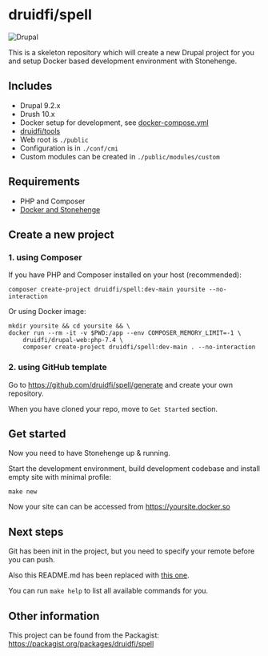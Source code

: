 # druidfi/spell

![Drupal](https://github.com/druidfi/spell/workflows/Drupal/badge.svg)

This is a skeleton repository which will create a new Drupal project for you and setup Docker based development
environment with Stonehenge.

## Includes

- Drupal 9.2.x
- Drush 10.x
- Docker setup for development, see [docker-compose.yml](docker-compose.yml)
- [druidfi/tools](https://github.com/druidfi/tools)
- Web root is `./public`
- Configuration is in `./conf/cmi`
- Custom modules can be created in `./public/modules/custom`

## Requirements

- PHP and Composer
- [Docker and Stonehenge](https://github.com/druidfi/guidelines/blob/master/docs/local_dev_env.md)

## Create a new project

### 1. using Composer

If you have PHP and Composer installed on your host (recommended):

```
composer create-project druidfi/spell:dev-main yoursite --no-interaction
```

Or using Docker image:

```
mkdir yoursite && cd yoursite && \
docker run --rm -it -v $PWD:/app --env COMPOSER_MEMORY_LIMIT=-1 \
    druidfi/drupal-web:php-7.4 \
    composer create-project druidfi/spell:dev-main . --no-interaction
```

### 2. using GitHub template

Go to https://github.com/druidfi/spell/generate and create your own repository.

When you have cloned your repo, move to `Get Started` section.

## Get started

Now you need to have Stonehenge up & running.

Start the development environment, build development codebase and install empty site with minimal profile:

```
make new
```

Now your site can can be accessed from https://yoursite.docker.so

## Next steps

Git has been init in the project, but you need to specify your remote before you can push.

Also this README.md has been replaced with [this one](README.project.md).

You can run `make help` to list all available commands for you.

## Other information

This project can be found from the Packagist: https://packagist.org/packages/druidfi/spell
